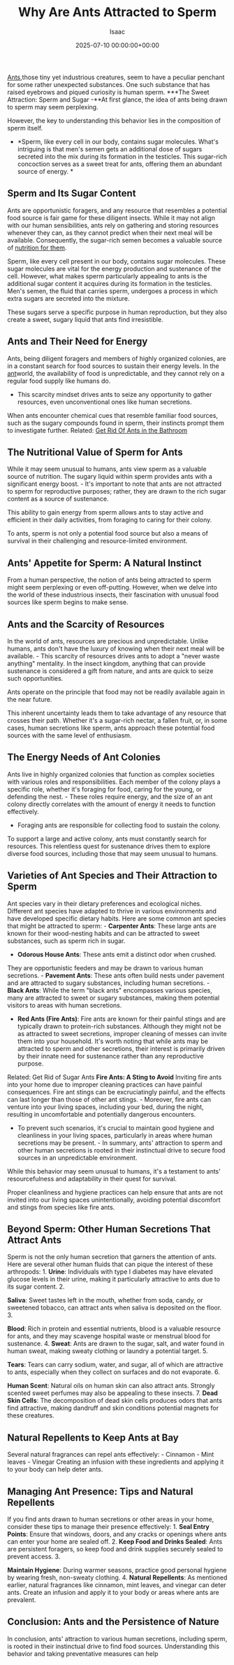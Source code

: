 ﻿---
title: Why Are Ants Attracted to Sperm
description: Ants, those tiny yet industrious creatures, seem to have a peculiar penchant for some rather unexpected substances. One such substance that has raised...
slug: /why-are-ants-attracted-to-sperm/
date: 2025-07-10 00:00:00+00:00
lastmod: 2025-07-10 00:00:00+03:00
author: Isaac
categories:

- Ants

- Guide
tags:

- ants

- ant

- sperm
layout: posts
---

[Ants](https://pestpolicy.com/ant-control-in-bellingham/),those tiny yet industrious creatures, seem to have a peculiar penchant for some rather unexpected substances. One such substance that has raised eyebrows and piqued curiosity is human sperm. ***The Sweet Attraction: Sperm and Sugar -**At first glance, the idea of ants being drawn to sperm may seem perplexing.

However, the key to understanding this behavior lies in the composition of sperm itself.

* *Sperm, like every cell in our body, contains sugar molecules. What's intriguing is that men's semen gets an additional dose of sugars secreted into the mix during its formation in the testicles. This sugar-rich concoction serves as a sweet treat for ants, offering them an abundant source of energy. *

##  **Sperm and Its Sugar Content**

Ants are opportunistic foragers, and any resource that resembles a potential food source is fair game for these diligent insects. While it may not align with our human sensibilities, ants rely on gathering and storing resources whenever they can, as they cannot predict when their next meal will be available. Consequently, the sugar-rich semen becomes a valuable source of [nutrition for them](https://pubmed.ncbi.nlm.nih.gov/29273326/).

Sperm, like every cell present in our body, contains sugar molecules. These sugar molecules are vital for the energy production and sustenance of the cell. However, what makes sperm particularly appealing to ants is the additional sugar content it acquires during its formation in the testicles. Men's semen, the fluid that carries sperm, undergoes a process in which extra sugars are secreted into the mixture.

These sugars serve a specific purpose in human reproduction, but they also create a sweet, sugary liquid that ants find irresistible.

##  **Ants and Their Need for Energy**

Ants, being diligent foragers and members of highly organized colonies, are in a constant search for food sources to sustain their energy levels. In the [ant](https://pestpolicy.com/ant-control-in-federal-way/)world, the availability of food is unpredictable, and they cannot rely on a regular food supply like humans do.

- This scarcity mindset drives ants to seize any opportunity to gather resources, even unconventional ones like human secretions.

When ants encounter chemical cues that resemble familiar food sources, such as the sugary compounds found in sperm, their instincts prompt them to investigate further. Related: [Get Rid Of Ants in the Bathroom](https://pestpolicy.com/how-to-get-rid-of-ants-in-the-bathroom/)

##  **The Nutritional Value of Sperm for Ants**

While it may seem unusual to humans, ants view sperm as a valuable source of nutrition. The sugary liquid within sperm provides ants with a significant energy boost. - It's important to note that ants are not attracted to sperm for reproductive purposes; rather, they are drawn to the rich sugar content as a source of sustenance.

This ability to gain energy from sperm allows ants to stay active and efficient in their daily activities, from foraging to caring for their colony.

To ants, sperm is not only a potential food source but also a means of survival in their challenging and resource-limited environment.

##  **Ants' Appetite for Sperm: A Natural Instinct**

From a human perspective, the notion of ants being attracted to sperm might seem perplexing or even off-putting. However, when we delve into the world of these industrious insects, their fascination with unusual food sources like sperm begins to make sense.

##  **Ants and the Scarcity of Resources**

In the world of ants, resources are precious and unpredictable. Unlike humans, ants don't have the luxury of knowing when their next meal will be available. - This scarcity of resources drives ants to adopt a "never waste anything" mentality. In the insect kingdom, anything that can provide sustenance is considered a gift from nature, and ants are quick to seize such opportunities.

Ants operate on the principle that food may not be readily available again in the near future.

This inherent uncertainty leads them to take advantage of any resource that crosses their path. Whether it's a sugar-rich nectar, a fallen fruit, or, in some cases, human secretions like sperm, ants approach these potential food sources with the same level of enthusiasm.

##  **The Energy Needs of Ant Colonies**

Ants live in highly organized colonies that function as complex societies with various roles and responsibilities. Each member of the colony plays a specific role, whether it's foraging for food, caring for the young, or defending the nest. - These roles require energy, and the size of an ant colony directly correlates with the amount of energy it needs to function effectively.

- Foraging ants are responsible for collecting food to sustain the colony.

To support a large and active colony, ants must constantly search for resources. This relentless quest for sustenance drives them to explore diverse food sources, including those that may seem unusual to humans.

##  **Varieties of Ant Species and Their Attraction to Sperm**

Ant species vary in their dietary preferences and ecological niches. Different ant species have adapted to thrive in various environments and have developed specific dietary habits. Here are some common ant species that might be attracted to sperm: - **Carpenter Ants**: These large ants are known for their wood-nesting habits and can be attracted to sweet substances, such as sperm rich in sugar.

- **Odorous House Ants**: These ants emit a distinct odor when crushed.

They are opportunistic feeders and may be drawn to various human secretions. - **Pavement Ants**: These ants often build nests under pavement and are attracted to sugary substances, including human secretions. - **Black Ants**: While the term "black ants" encompasses various species, many are attracted to sweet or sugary substances, making them potential visitors to areas with human secretions.

- **Red Ants (Fire Ants)**: Fire ants are known for their painful stings and are typically drawn to protein-rich substances. Although they might not be as attracted to sweet secretions, improper cleaning of messes can invite them into your household. It's worth noting that while ants may be attracted to sperm and other secretions, their interest is primarily driven by their innate need for sustenance rather than any reproductive purpose.

Related: Get Rid of Sugar Ants **Fire Ants: A Sting to Avoid** Inviting fire ants into your home due to improper cleaning practices can have painful consequences. Fire ant stings can be excruciatingly painful, and the effects can last longer than those of other ant stings. - Moreover, fire ants can venture into your living spaces, including your bed, during the night, resulting in uncomfortable and potentially dangerous encounters.

- To prevent such scenarios, it's crucial to maintain good hygiene and cleanliness in your living spaces, particularly in areas where human secretions may be present. - In summary, ants' attraction to sperm and other human secretions is rooted in their instinctual drive to secure food sources in an unpredictable environment.

While this behavior may seem unusual to humans, it's a testament to ants' resourcefulness and adaptability in their quest for survival.

Proper cleanliness and hygiene practices can help ensure that ants are not invited into our living spaces unintentionally, avoiding potential discomfort and stings from species like fire ants.

##  **Beyond Sperm: Other Human Secretions That Attract Ants**

Sperm is not the only human secretion that garners the attention of ants. Here are several other human fluids that can pique the interest of these arthropods: 1. **Urine**: Individuals with type I diabetes may have elevated glucose levels in their urine, making it particularly attractive to ants due to its sugar content. 2.

**Saliva**: Sweet tastes left in the mouth, whether from soda, candy, or sweetened tobacco, can attract ants when saliva is deposited on the floor. 3.

**Blood**: Rich in protein and essential nutrients, blood is a valuable resource for ants, and they may scavenge hospital waste or menstrual blood for sustenance. 4. **Sweat**: Ants are drawn to the sugar, salt, and water found in human sweat, making sweaty clothing or laundry a potential target. 5.

**Tears**: Tears can carry sodium, water, and sugar, all of which are attractive to ants, especially when they collect on surfaces and do not evaporate. 6.

**Human Scent**: Natural oils on human skin can also attract ants. Strongly scented sweet perfumes may also be appealing to these insects. 7. **Dead Skin Cells**: The decomposition of dead skin cells produces odors that ants find attractive, making dandruff and skin conditions potential magnets for these creatures.

##  **Natural Repellents to Keep Ants at Bay**

Several natural fragrances can repel ants effectively: - Cinnamon - Mint leaves - Vinegar Creating an infusion with these ingredients and applying it to your body can help deter ants.

##  **Managing Ant Presence: Tips and Natural Repellents**

If you find ants drawn to human secretions or other areas in your home, consider these tips to manage their presence effectively: 1. **Seal Entry Points**: Ensure that windows, doors, and any cracks or openings where ants can enter your home are sealed off. 2. **Keep Food and Drinks Sealed**: Ants are persistent foragers, so keep food and drink supplies securely sealed to prevent access. 3.

**Maintain Hygiene**: During warmer seasons, practice good personal hygiene by wearing fresh, non-sweaty clothing. 4. **Natural Repellents**: As mentioned earlier, natural fragrances like cinnamon, mint leaves, and vinegar can deter ants. Create an infusion and apply it to your body or areas where ants are prevalent.

##  **Conclusion: Ants and the Persistence of Nature**

In conclusion, ants' attraction to various human secretions, including sperm, is rooted in their instinctual drive to find food sources. Understanding this behavior and taking preventative measures can help
